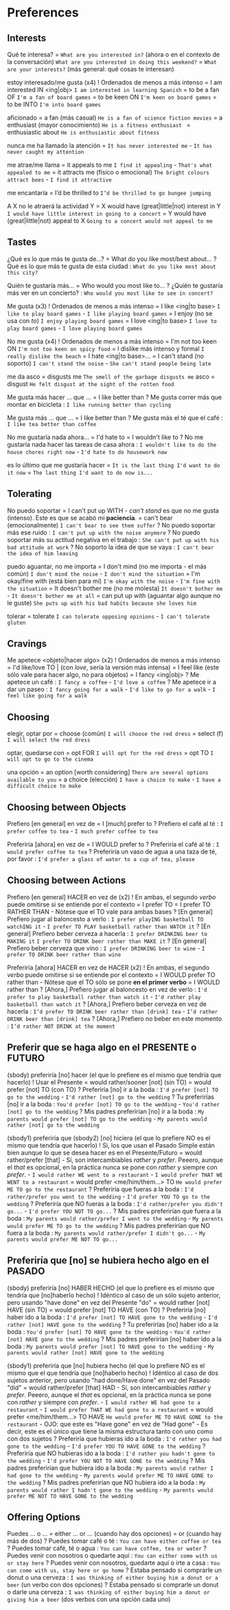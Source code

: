 # Preferences

## Interests

Qué te interesa?
    = `What are you interested in?` (ahora o en el contexto de la conversación) `What are you interested in doing this weekend?`
    = `What are your interests?` (más general: qué cosas te interesan)

estoy interesado/me gusta (x4)
    ! Ordenados de menos a más intenso
    = I am interested IN <ing|obj> `I am interested in learning Spanish`
    = to be a fan OF `I'm a fan of board games`
    = to be keen ON `I'm keen on board games`
    = to be INTO `I'm into board games`


aficionado
    = a fan (más casual) `He is a fan of science fiction movies`
    = a <sthing> enthusiast (mayor conocimiento) `He is a fitness enthusiast `
    = enthusiastic about <sthing> `He is enthusiastic about fitness`

nunca me ha llamado la atención = `It has never interested me` - `It has never caught my attention`

me atrae/me llama
    = it appeals to me `I find it appealing` - `That's what appealed to me`
    = it attracts me (físico o emocional) `The bright colours attract bees` - `I find it attractive`

me encantaría <hacer X>
    = I’d be thrilled to <base> `I’d be thrilled to go bungee jumping`

A X no le atraerá la actividad Y
    = X would have (great|little|not) interest in Y `I would have little interest in going to a concert`
    = Y would have (great|little|not) appeal to X `Going to a concert would not appeal to me`


## Tastes

¿Qué es lo que más te gusta de...?
    = What do you like most/best about...
    ? Qué es lo que más te gusta de esta ciudad : `What do you like most about this city?`

Quién te gustaría más... = Who would you most like to...
    ? ¿Quién te gustaría más ver en un concierto? : `Who would you most like to see in concert?`

Me gusta (x3)
    ! Ordenados de menos a más intenso
    = I like <ing|to base> `I like to play board games` - `I like playing board games`
    = I enjoy <ing> (no se usa con _to_) `I enjoy playing board games`
    = I love <ing|to base> `I love to play board games` - `I love playing board games`


No me gusta (x4)
    ! Ordenados de menos a más intenso
	= I'm not too keen ON <ing> `I'm not too keen on spicy food`
	= I dislike <ing> más intenso y formal `I really dislike the beach`
	= I hate <ing|to base>...
	= I can't stand <ing> (no soporto) `I can't stand the noise` - `She can't stand people being late`

me da asco = disgusts me `The smell of the garbage disgusts me`
asco = disgust `He felt disgust at the sight of the rotten food`


Me gusta más hacer ... que ...
    = I like <ing> better than <ing>
    ? Me gusta correr más que montar en bicicleta : `I like running better than cycling`

Me gusta más ... que ...
	= I like <obj> better than <obj>
    ? Me gusta más el té que el café : `I like tea better than coffee`

No me gustaría nada ahora...
    = I'd hate to
    = I wouldn't like to
    ? No me gustaría nada hacer las tareas de casa ahora : `I wouldn't like to do the house chores right now` - `I'd hate to do housework now`

es lo último que me gustaría hacer
    = `It is the last thing I'd want to do it now`
    = `The last thing I'd want to do now is...`


## Tolerating

No puedo soportar
    = I can't put up WITH <ing>
		- _can't stand_ es que no me gusta (intenso). Este es que se acabó mi **paciencia**.
    = can't bear (emocionalmente) `I can't bear to see them suffer`
    ? No puedo soportar más ese ruido : `I can't put up with the noise anymore`
    ? No puedo soportar más su actitud negativa en el trabajo : `She can't put up with his bad attitude at work`
    ? No soporto la idea de que se vaya : `I can't bear the idea of him leaving`


puedo aguantar, no me importa
    = I don't mind (no me importa - el más común) `I don't mind the noise` - `I don't mind the situation`
    = I'm okay/fine with (está bien para mí) `I'm okay with the noise` - `I'm fine with the situation`
    = It doesn't bother me (no me molesta) `It doesn't bother me` - `It doesn't bother me at all`
    = can put up with (aguantar algo aunque no le guste) `She puts up with his bad habits because she loves him`

tolerar
    = tolerate `I can tolerate opposing opinions` - `I can't tolerate gluten`

## Cravings

Me apetece <objeto|hacer algo> (x2)
    ! Ordenados de menos a más intenso
    = I'd like/love TO <base> | <obj> (con _love_, sería la versión más intensa)
    = I feel like <ing>  (este sólo vale para hacer algo, no para objetos)
    = I fancy <ing|obj>
    ? Me apetece un café : `I fancy a coffee` - `I'd love a coffee`
    ? Me apetece ir a dar un paseo : `I fancy going for a walk` - `I'd like to go for a walk` - `I feel like going for a walk`

## Choosing


elegir, optar por
    = choose (común)  `I will choose the red dress`
    = select (f) `I will select the red dress`

optar, quedarse con
    = opt FOR <sthing> `I will opt for the red dress`
    = opt TO <base> `I will opt to go to the cinema`

una opción
    = an option [worth considering] `There are several options available to you`
    = a choice (elección) `I have a choice to make` - `I have a difficult choice to make`

## Choosing between Objects

Prefiero [en general] <obj> en vez de <obj>
	= I [much] prefer <obj> to <obj>
    ? Prefiero el café al té : `I prefer coffee to tea` - `I much prefer coffee to tea`

Preferiría [ahora] <obj> en vez de <obj>
    = I WOULD prefer <obj> to <obj>
    ? Preferiría el café al té : `I would prefer coffee to tea`
    ? Preferiría un vaso de agua a una taza de té, por favor : `I'd prefer a glass of water to a cup of tea, please`

## Choosing between Actions

Prefiero [en general] HACER <action> en vez de <action> (x2)
    ! En ambas, el segundo _verbo_ puede omitirse si se entiende por el contexto
    = I prefer <ing> TO <ing>
    = I prefer TO <base> RATHER THAN <base>
        - Nótese que el TO vale para ambas bases
    ? [En general] Prefiero jugar al baloncesto a verlo : `I prefer playING basketball TO watchING it` - `I prefer TO PLAY basketball rather than WATCH it`
    ? [En general] Prefiero beber cerveza a hacerla : `I prefer DRINKING beer to MAKING it` `I prefer TO DRINK beer rather than MAKE it`
    ? [En general] Prefiero beber cerveza que vino : `I prefer DRINKING beer to wine` - `I prefer TO DRINK beer rather than wine`

Preferiría [ahora] HACER <action> en vez de HACER <action> (x2)
    ! En ambas, el segundo _verbo_ puede omitirse si se entiende por el contexto
    = I WOULD prefer TO <base> rather than <base>
        - Nótese que el TO sólo se pone **en el primer verbo**
    = I WOULD rather <base> than <base>
        ? [Ahora,] Prefiero jugar al baloncesto en vez de verlo : `I'd prefer to play basketball rather than watch it` - `I'd rather play basketball than watch it`
        ? [Ahora,] Prefiero beber cerveza en vez de hacerla : `I’d prefer TO DRINK beer rather than [drink] tea` - `I’d rather DRINK beer than [drink] tea`
        ? [Ahora,] Prefiero no beber en este momento : `I’d rather NOT DRINK at the moment`


## Preferir que se haga algo en el PRESENTE o FUTURO

(sbody) preferiría [no] hacer <action> (el que lo prefiere es el mismo que tendría que hacerlo)
    ! Usar el Presente
    = <sbody> would rather/sooner [not] <base> (sin TO)
    = <sbody> would prefer [not] TO <base> (con TO)
    ? Preferiría [no] ir a la boda : `I'd prefer [not] TO go to the wedding` - `I'd rather [not] go to the wedding`
    ? Tu preferirías [no] ir a la boda : `You'd prefer [not] TO go to the wedding` - `You'd rather [not] go to the wedding`
    ? Mis padres preferírian [no] ir a la boda : `My parents would prefer [not] TO go to the wedding` - `My parents would rather [not] go to the wedding`

(sbody1) preferiría que (sbody2) [no] hiciera <action> (el que lo prefiere NO es el mismo que tendría que hacerlo)
    ! Si, los que usan el Pasado Simple están bien aunque lo que se desea hacer es en el Presente/Futuro
    = <s1> would rather/prefer [that] <s2> <past>
        - Sí, son intercambiables _rather_ y _prefer_. Peeero, aunque el _that_ es opcional, en la práctica nunca se pone con _rather_ y siempre con _prefer_.
        - `I would rather WE went to a restaurant` - `I would prefer THAT WE WENT to a restaurant`
    = <s1> would prefer <me/him/them...> TO <base> `He would prefer ME TO go to the restaurant`
    ? Preferiría que fueras a la boda : `I'd rather/prefer you went to the wedding` - `I'd prefer YOU TO go to the wedding`
    ? Preferiría que NO fueras a la boda : `I'd rather/prefer you didn't go...` - `I'd prefer YOU NOT TO go...`
    ? Mis padres preferirían que fuera a la boda : `My parents would rather/prefer I went to the wedding` - `My parents would prefer ME TO go to the wedding`
    ? Mis padres preferirían que NO fuera a la boda : `My parents would rather/prefer I didn't go...` - `My parents would prefer ME NOT TO go...`


## Preferiría que [no] se hubiera hecho algo en el PASADO

(sbody) preferiría [no] HABER HECHO <action> (el que lo prefiere es el mismo que tendría que [no]haberlo hecho)
    ! Idéntico al caso de un sólo sujeto anterior, pero usando "have done" en vez del Presente "do"
    = <sbody> would rather [not] HAVE <done> (sin TO)
    = <sbody> would prefer [not] TO HAVE <done> (con TO)
    ? Preferiría [no] haber ido a la boda : `I'd prefer [not] TO HAVE gone to the wedding` - `I'd rather [not] HAVE gone to the wedding`
    ? Tu preferirías [no] haber ido a la boda : `You'd prefer [not] TO HAVE gone to the wedding` - `You'd rather [not] HAVE gone to the wedding`
    ? Mis padres preferirían [no] haber ido a la boda : `My parents would prefer [not] TO HAVE gone to the wedding` - `My parents would rather [not] HAVE gone to the wedding`

(sbody1) preferiría que <sbody2> [no] hubiera hecho <action> (el que lo prefiere NO es el mismo que el que tendría que [no]haberlo hecho)
    ! Idéntico al caso de dos sujetos anterior, pero usando "had done/Have done" en vez del Pasado "did"
    = <s1> would rather/prefer [that] <s2> HAD <done>
        - Sí, son intercambiables _rather_ y _prefer_. Peeero, aunque el _that_ es opcional, en la práctica nunca se pone con _rather_ y siempre con _prefer_.
        - `I would rather WE had gone to a restaurant` - `I would prefer THAT WE had gone to a restaurant`
    = <s1> would prefer <me/him/them...> TO HAVE <done> `He would prefer ME TO HAVE GONE to the restaurant`
        - OJO: que este es "Have gone" en vez de "Had gone"
        - Es decir, este es el único que tiene la misma estructura tanto con uno como con dos sujetos
    ? Preferiría que hubieras ido a la boda : `I'd rather you had gone to the wedding` - `I'd prefer YOU TO HAVE GONE to the wedding`
    ? Preferiría que NO hubieras ido a la boda : `I'd rather you hadn't gone to the wedding` - `I'd prefer YOU NOT TO HAVE GONE to the wedding`
    ? Mis padres preferirían que hubiera ido a la boda : `My parents would rather I had gone to the wedding` - `My parents would prefer ME TO HAVE GONE to the wedding`
    ? Mis padres preferirían que NO hubiera ido a la boda : `My parents would rather I hadn't gone to the wedding` - `My parents would prefer ME NOT TO HAVE GONE to the wedding`


## Offering Options

Puedes ... o ...
    = either ... or ... (cuando hay dos opciones)
    = or (cuando hay más de dos)
    ? Puedes tomar café o té : `You can have either coffee or tea`
    ? Puedes tomar café, té o agua : `You can have coffee, tea or water`
    ? Puedes venir con nosotros o quedarte aquí : `You can either come with us or stay here`
    ? Puedes venir con nosotros, quedarte aquí o irte a casa : `You can come with us, stay here or go home`
    ? Estaba pensado si comprarle un donut o una cerveza : `I was thinking of either buying him a donut or a beer` (un verbo con dos opciones)
    ? Estaba pensado si comprarle un donut o darle una cerveza : `I was thinking of either buying him a donut or giving him a beer` (dos verbos con una opción cada uno)
